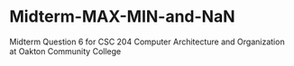 # Midterm-MAX-MIN-and-NaN
Midterm Question 6 for CSC 204 Computer Architecture and Organization at Oakton Community College
